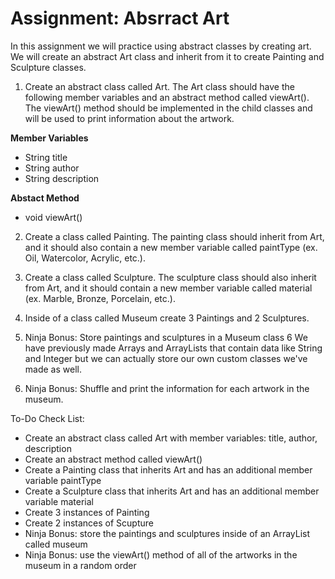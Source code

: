 <h1>Assignment: Absrract Art</h1>

In this assignment we will practice using abstract classes by creating art. We will create an abstract Art class and inherit from it to create Painting and Sculpture classes.

1. Create an abstract class called Art. The Art class should have the following member variables and an abstract method called viewArt(). The viewArt() method should be implemented in the child classes and will be used to print information about the artwork.

**Member Variables**	
- String title
- String author
- String description

**Abstact Method**
- void viewArt()



2. Create a class called Painting. The painting class should inherit from Art, and it should also contain a new member variable called paintType (ex. Oil, Watercolor, Acrylic, etc.).

3. Create a class called Sculpture. The sculpture class should also inherit from Art, and it should contain a new member variable called material (ex. Marble, Bronze, Porcelain, etc.).

4. Inside of a class called Museum create 3 Paintings and 2 Sculptures.

5. Ninja Bonus: Store paintings and sculptures in a Museum class
6 We have previously made Arrays and ArrayLists that contain data like String and Integer but we can actually store our own custom classes we've made as well.

7. Ninja Bonus: Shuffle and print the information for each artwork in the museum.


To-Do Check List:
- Create an abstract class called Art with member variables: title, author, description
- Create an abstract method called viewArt()
- Create a Painting class that inherits Art and has an additional member variable paintType
- Create a Sculpture class that inherits Art and has an additional member variable material
- Create 3 instances of Painting
- Create 2 instances of Scupture
- Ninja Bonus: store the paintings and sculptures inside of an ArrayList called museum
- Ninja Bonus: use the viewArt() method of all of the artworks in the museum in a random order
